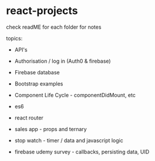 # react-projects

check readME for each folder for notes

topics:
  - API's
  
  - Authorisation / log in    (Auth0 & firebase)
  
  - Firebase database 
  
  - Bootstrap examples
  
  - Component Life Cycle - componentDidMount, etc
  
  - es6
  
  - react router
  
  - sales app - props and ternary
  
  - stop watch - timer / data and javascript logic
  
  - firebase udemy survey - callbacks, persisting data, UID
